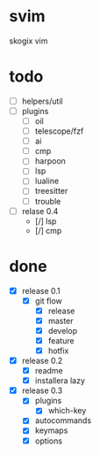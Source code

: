 # svim
skogix vim

# todo
- [ ] helpers/util
- [ ] plugins
  - [ ] oil
  - [ ] telescope/fzf
  - [ ] ai
  - [ ] cmp
  - [ ] harpoon
  - [ ] lsp
  - [ ] lualine
  - [ ] treesitter
  - [ ] trouble
- [ ] relase 0.4
  - [/] lsp
  - [/] cmp

# done
- [x] release 0.1
  - [x] git flow
    - [x] release
    - [x] master
    - [x] develop
    - [x] feature
    - [x] hotfix
- [x] release 0.2
  - [x] readme
  - [x] installera lazy
- [x] release 0.3
  - [x] plugins
    - [x] which-key
  - [x] autocommands
  - [x] keymaps
  - [x] options
